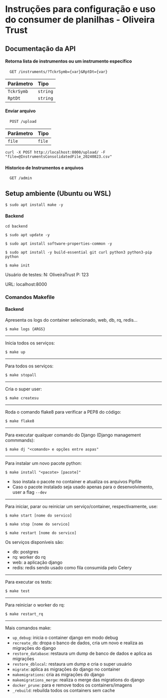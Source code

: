 # Instruções para configuração e uso do consumer de planilhas - Oliveira Trust

## Documentação da API

#### Retorna lista de instrumentos ou um instrumento específico

```
  GET /instruments/?TckrSymb={var}&RptDt={var}
```

| Parâmetro   | Tipo       |
| :---------- | :--------- |
| `TckrSymb` | `string` |
| `RptDt` | `string` |

#### Enviar arquivo

```
  POST /upload
```

| Parâmetro   | Tipo       |
| :---------- | :--------- |
| `file`      | `file` |

```
curl -X POST http://localhost:8000/upload/ -F "file=@InstrumentsConsolidatedFile_20240823.csv"
```

#### Historico de Instrumentos e arquivos

```
  GET /admin
```
## Setup ambiente (Ubuntu ou WSL)
`$ sudo apt install make -y`
#### Backend
`cd backend`

`$ sudo apt update -y`

`$ sudo apt install software-properties-common -y`

`$ sudo apt install -y build-essential git curl python3 python3-pip python`

`$ make init`

Usuário de testes: N: OliveiraTrust P: 123

URL: localhost:8000

### Comandos Makefile
#### Backend
Apresenta os logs do container selecionado, web, db, rq, redis...

`$ make logs {ARGS}`
___
Inicia todos os serviços:

`$ make up`
___
Para todos os serviços:

`$ make stopall`
___
Cria o super user:


`$ make createsu`
___
Roda o comando flake8 para verificar a PEP8 do código:

`$ make flake8`
___

Para executar qualquer comando do Django (Django management commmands):

`$ make dj "<comando> e opções entre aspas"`
___

Para instalar um novo pacote python:

`$ make install "<pacote> [pacote]"`

* Isso instala o pacote no container e atualiza os arquivos Pipfile
* Caso o pacote instalado seja usado apenas para o desenvolvimento, user a flag `--dev`

___

Para iniciar, parar ou reiniciar um serviço/container, respectivamente, use:

`$ make start [nome do servico]`

`$ make stop [nome do servico]`

`$ make restart [nome do servico]`

Os serviços disponíveis são:

- db: postgres
- rq: worker do rq
- web: a aplicação django
- redis: redis sendo usado como fila consumida pelo Celery
___

Para executar os tests:

`$ make test`

___
Para reiniciar o worker do rq:

`$ make restart_rq`
___
Mais comandos make:
- `up_debug`: inicia o container django em modo debug
- `recreate_db`: dropa o banco de dados, cria um novo e realiza as migrações do django
- `restore_database`: restaura um dump de banco de dados e aplica as migrações
- `restore_dblocal`: restaura um dump e cria o super usuário
- `migrate`: aplica as migrações do django no container
- `makemigrations`: cria as migrações do django
- `makemigrations_merge`: realiza o merge das migrations do django
- `docker_prune`: para e remove todos os containers/imagens
- `_rebuild`: rebuilda todos os containers sem cache
